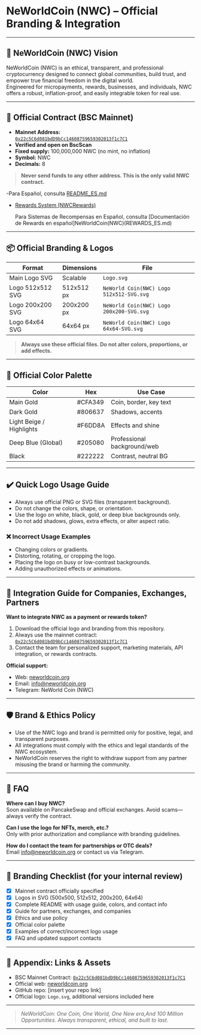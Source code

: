 # NeWorldCoin (NWC) – Official Branding & Integration

---

## 🚀 NeWorldCoin (NWC) Vision

NeWorldCoin (NWC) is an ethical, transparent, and professional cryptocurrency designed to connect global communities, build trust, and empower true financial freedom in the digital world.  
Engineered for micropayments, rewards, businesses, and individuals, NWC offers a robust, inflation-proof, and easily integrable token for real use.

---

## 🏦 Official Contract (BSC Mainnet)

- **Mainnet Address:**  
  [`0x22c5C6d081bdD9bCc14608759659302013f1c7C1`](https://bscscan.com/address/0x22c5C6d081bdD9bCc14608759659302013f1c7C1)
- **Verified and open on BscScan**
- **Fixed supply:** 100,000,000 NWC (no mint, no inflation)
- **Symbol:** NWC
- **Decimals:** 8

> **Never send funds to any other address. This is the only valid NWC contract.**

-Para Español, consulta [README_ES.md](README_ES.md)

- [Rewards System (NWCRewards)](NeWorldCoin(NWC)-REWARDS.md)

  Para Sistemas de Recompensas en Español, consulta [Documentación de Rewards en español]NeWorldCoin(NWC)(REWARDS_ES.md)

---

## 📦 Official Branding & Logos

| Format             | Dimensions   | File                                       |
|--------------------|-------------|---------------------------------------------|
| Main Logo SVG      | Scalable    | `Logo.svg`                                  |
| Logo 512x512 SVG   | 512x512 px  | `NeWorld Coin(NWC) Logo 512x512-SVG.svg`    |
| Logo 200x200 SVG   | 200x200 px  | `NeWorld Coin(NWC) Logo 200x200-SVG.svg`    |
| Logo 64x64 SVG     | 64x64 px    | `NeWorld Coin(NWC) Logo 64x64-SVG.svg`      |

> **Always use these official files. Do not alter colors, proportions, or add effects.**

---

## 🎨 Official Color Palette

| Color                   | Hex      | Use Case                    |
|-------------------------|----------|-----------------------------|
| Main Gold               | #CFA349  | Coin, border, key text      |
| Dark Gold               | #806637  | Shadows, accents            |
| Light Beige / Highlights| #F6DD8A  | Effects and shine           |
| Deep Blue (Global)      | #205080  | Professional background/web |
| Black                   | #222222  | Contrast, neutral BG        |

---

## ✔️ Quick Logo Usage Guide

- Always use official PNG or SVG files (transparent background).
- Do not change the colors, shape, or orientation.
- Use the logo on white, black, gold, or deep blue backgrounds only.
- Do not add shadows, glows, extra effects, or alter aspect ratio.

### ❌ Incorrect Usage Examples

- Changing colors or gradients.
- Distorting, rotating, or cropping the logo.
- Placing the logo on busy or low-contrast backgrounds.
- Adding unauthorized effects or animations.

---

## 💼 Integration Guide for Companies, Exchanges, Partners

**Want to integrate NWC as a payment or rewards token?**

1. Download the official logo and branding from this repository.
2. Always use the mainnet contract:  
   [`0x22c5C6d081bdD9bCc14608759659302013f1c7C1`](https://bscscan.com/address/0x22c5C6d081bdD9bCc14608759659302013f1c7C1)
3. Contact the team for personalized support, marketing materials, API integration, or rewards contracts.

**Official support:**  
- Web: [neworldcoin.org](https://neworldcoin.org)
- Email: info@neworldcoin.org  
- Telegram: NeWorld Coin (NWC)

---

## 🛡️ Brand & Ethics Policy

- Use of the NWC logo and brand is permitted only for positive, legal, and transparent purposes.
- All integrations must comply with the ethics and legal standards of the NWC ecosystem.
- NeWorldCoin reserves the right to withdraw support from any partner misusing the brand or harming the community.

---

## 📝 FAQ

**Where can I buy NWC?**  
Soon available on PancakeSwap and official exchanges. Avoid scams—always verify the contract.

**Can I use the logo for NFTs, merch, etc.?**  
Only with prior authorization and compliance with branding guidelines.

**How do I contact the team for partnerships or OTC deals?**  
Email info@neworldcoin.org or contact us via Telegram.

---

## 🚩 Branding Checklist (for your internal review)

- [x] Mainnet contract officially specified
- [x] Logos in SVG (500x500, 512x512, 200x200, 64x64)
- [x] Complete README with usage guide, colors, and contact info
- [x] Guide for partners, exchanges, and companies
- [x] Ethics and use policy
- [x] Official color palette
- [x] Examples of correct/incorrect logo usage
- [x] FAQ and updated support contacts

---

## 📂 Appendix: Links & Assets

- BSC Mainnet Contract: [`0x22c5C6d081bdD9bCc14608759659302013f1c7C1`](https://bscscan.com/address/0x22c5C6d081bdD9bCc14608759659302013f1c7C1)
- Official web: [neworldcoin.org](https://neworldcoin.org)
- GitHub repo: [insert your repo link]
- Official logo: `Logo.svg`, additional versions included here

---

> _NeWorldCoin: One Coin, One World, One New era,And 100 Million Opportunities. 
> Always transparent, ethical, and built to last._

---


